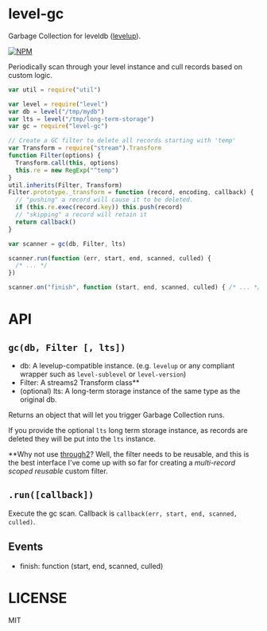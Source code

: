 level-gc
========

Garbage Collection for leveldb ([levelup](http://npm.im/levelup)).

[![NPM](https://nodei.co/npm/level-gc.png)](https://nodei.co/npm/level-gc/)

Periodically scan through your level instance and cull records based on custom logic.

```javascript
var util = require("util")

var level = require("level")
var db = level("/tmp/mydb")
var lts = level("/tmp/long-term-storage")
var gc = require("level-gc")

// Create a GC filter to delete all records starting with 'temp'
var Transform = require("stream").Transform
function Filter(options) {
  Transform.call(this, options)
  this.re = new RegExp("^temp")
}
util.inherits(Filter, Transform)
Filter.prototype._transform = function (record, encoding, callback) {
  // "pushing" a record will cause it to be deleted.
  if (this.re.exec(record.key)) this.push(record)
  // "skipping" a record will retain it
  return callback()
}

var scanner = gc(db, Filter, lts)

scanner.run(function (err, start, end, scanned, culled) {
  /* ... */
})

scanner.on("finish", function (start, end, scanned, culled) { /* ... */ })

```

API
===

`gc(db, Filter [, lts])`
------------------------

  * db: A levelup-compatible instance. (e.g. `levelup` or any compliant wrapper such as `level-sublevel` or `level-version`)
  * Filter: A streams2 Transform class**
  * (optional) lts: A long-term storage instance of the same type as the original db.

Returns an object that will let you trigger Garbage Collection runs.

If you provide the optional `lts` long term storage instance, as records are deleted they will be put into the `lts` instance.

**Why not use [through2](http://npm.im/through2)? Well, the filter needs to be reusable, and this is the best interface I've come up with so far for creating a _multi-record scoped reusable_ custom filter.

`.run([callback])`
----------------

Execute the gc scan. Callback is `callback(err, start, end, scanned, culled)`.

Events
------

  * finish: function (start, end, scanned, culled)


LICENSE
=======

MIT
